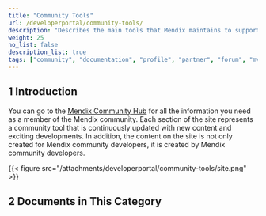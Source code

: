 ```yaml
---
title: "Community Tools"
url: /developerportal/community-tools/
description: "Describes the main tools that Mendix maintains to support the awesome Mendix community."
weight: 25
no_list: false 
description_list: true
tags: ["community", "documentation", "profile", "partner", "forum", "mvp"]
---
```


## 1 Introduction

You can go to the [Mendix Community Hub](https://community.mendix.com/p/community) for all the information you need as a member of the Mendix community. Each section of the site represents a community tool that is continuously updated with new content and exciting developments. In addition, the content on the site is not only created for Mendix community developers, it is created by Mendix community developers.

{{< figure src="/attachments/developerportal/community-tools/site.png" >}}

## 2 Documents in This Category
